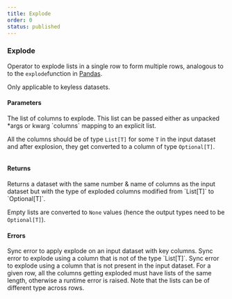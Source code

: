 ```yaml
---
title: Explode
order: 0
status: published
---
```

### Explode
Operator to explode lists in a single row to form multiple rows, analogous to 
to the `explode`function in [Pandas](https://pandas.pydata.org/docs/reference/api/pandas.DataFrame.explode.html).

Only applicable to keyless datasets.

#### Parameters

<Expandable title="columns" type="List[str]">
The list of columns to explode. This list can be passed either as 
unpacked *args or kwarg `columns` mapping to an explicit list.

All the columns should be of type `List[T]` for some `T` in the input dataset and
after explosion, they get converted to a column of type `Optional[T]`.
</Expandable>

<pre snippet="api-reference/operators/explode#basic" status="success"
    message="Exploding skus and prices together" highlight="19">
</pre>

#### Returns
<Expandable type="Dataset">
Returns a dataset with the same number & name of columns as the input dataset but
with the type of exploded columns modified from `List[T]` to `Optional[T]`. 

Empty lists are converted to `None` values (hence the output types need to be
`Optional[T]`).
</Expandable>


#### Errors
<Expandable title="Exploding keyed datasets">
Sync error to apply explode on an input dataset with key columns.
</Expandable>

<Expandable title="Exploding non-list columns">
Sync error to explode using a column that is not of the type `List[T]`.
</Expandable>

<Expandable title="Exploding non-existent columns">
Sync error to explode using a column that is not present in the input dataset.
</Expandable>

<Expandable title="Unequal size lists in multi-column explode">
For a given row, all the columns getting exploded must have lists of the same
length, otherwise a runtime error is raised. Note that the lists can be of 
different type across rows.
</Expandable>

<pre snippet="api-reference/operators/explode#exploding_non_list" status="error"
    message="Exploding a non-list column" highlight="5, 17">
</pre>

<pre snippet="api-reference/operators/explode#exploding_missing" status="error"
    message="Exploding a non-existent column" highlight="17">
</pre>

